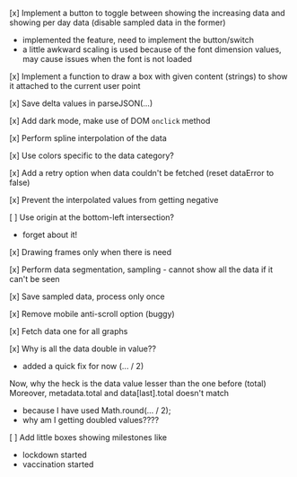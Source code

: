 [x] Implement a button to toggle between showing the increasing data and showing per day data (disable sampled data in the former)
  - implemented the feature, need to implement the button/switch
  - a little awkward scaling is used because of the font dimension values, may cause issues when the font is not loaded

[x] Implement a function to draw a box with given content (strings) to show it attached to the current user point

[x] Save delta values in parseJSON(...)

[x] Add dark mode, make use of DOM `onclick` method

[x] Perform spline interpolation of the data

[x] Use colors specific to the data category?

[x] Add a retry option when data couldn't be fetched (reset dataError to false)

[x] Prevent the interpolated values from getting negative

[ ] Use origin at the bottom-left intersection?
  - forget about it!

[x] Drawing frames only when there is need

[x] Perform data segmentation, sampling - cannot show all the data if it can't be seen

[x] Save sampled data, process only once

[x] Remove mobile anti-scroll option (buggy)

[x] Fetch data one for all graphs

[x] Why is all the data double in value??
  - added a quick fix for now (... / 2)

Now, why the heck is the data value lesser than the one before (total)
Moreover, metadata.total and data[last].total doesn't match
  - because I have used Math.round(... / 2);
  - why am I getting doubled values????

[ ] Add little boxes showing milestones like
- lockdown started
- vaccination started
